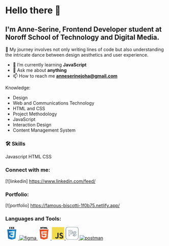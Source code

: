 # Hello there 👋 
## I'm Anne-Serine, Frontend Developer student at Noroff School of Technology and Digital Media.

🚀 My journey involves not only writing lines of code but also understanding the intricate dance between design aesthetics and user experience.

- 🌱 I’m currently learning **JavaScript**
- 💬 Ask me about **anything**
- 📫 How to reach me **anneserinejoha@gmail.com**


Knowledge:

- Design
- Web and Communications Technology
- HTML and CSS
- Project Methodology
- JavaScript
- Interaction Design
- Content Management System


### 🛠 Skills
Javascript
HTML
CSS


### Connect with me:
[![linkedin] https://www.linkedin.com/feed/

### Portfolio:
[![portfolio] https://famous-biscotti-1f0b75.netlify.app/

### Languages and Tools:
<a href="https://www.w3schools.com/css/" target="_blank" rel="noreferrer"> <img src="https://raw.githubusercontent.com/devicons/devicon/master/icons/css3/css3-original-wordmark.svg" alt="css3" width="40" height="40"/> </a> 
<a href="https://www.figma.com/" target="_blank" rel="noreferrer"> <img src="https://www.vectorlogo.zone/logos/figma/figma-icon.svg" alt="figma" width="40" height="40"/> </a> <a href="https://www.w3.org/html/" target="_blank" rel="noreferrer"> <img src="https://raw.githubusercontent.com/devicons/devicon/master/icons/html5/html5-original-wordmark.svg" alt="html5" width="40" height="40"/> </a> 
<a href="https://developer.mozilla.org/en-US/docs/Web/JavaScript" target="_blank" rel="noreferrer"> <img src="https://raw.githubusercontent.com/devicons/devicon/master/icons/javascript/javascript-original.svg" alt="javascript" width="40" height="40"/> </a> 
<a href="https://www.photoshop.com/en" target="_blank" rel="noreferrer"> <img src="https://raw.githubusercontent.com/devicons/devicon/master/icons/photoshop/photoshop-line.svg" alt="photoshop" width="40" height="40"/> </a> 
<a href="https://postman.com" target="_blank" rel="noreferrer"> <img src="https://www.vectorlogo.zone/logos/getpostman/getpostman-icon.svg" alt="postman" width="40" height="40"/> </a>


